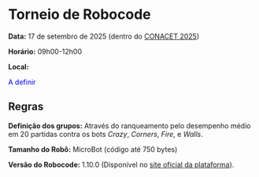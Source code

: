 # Torneio de Robocode

**Data:** 17 de setembro de 2025 (dentro do [CONACET 2025](https://sites.google.com/ufj.edu.br/conacet2025))

**Horário:** 09h00-12h00

**Local:** <p style="color:blue">A definir</p>

## Regras

**Definição dos grupos:** Através do ranqueamento pelo desempenho médio em 20 partidas contra os bots *Crazy*, *Corners*, *Fire*, e *Walls*.

**Tamanho do Robô:**  MicroBot (código até 750 bytes)

**Versão do Robocode:** 1.10.0 (Disponível no [site oficial da plataforma](https://robocode.sourceforge.io/)).
